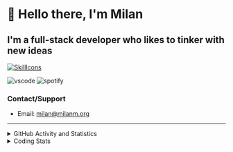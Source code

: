 # 👋 Hello there, I'm Milan
## I'm a full-stack developer who likes to tinker with new ideas
[![SkillIcons](https://skillicons.dev/icons?i=js,ts,nextjs,tailwind,html,go,bash,git,nginx,prisma,kubernetes,docker,linux)](https://skillicons.dev)

![vscode](https://nocache.advaith.workers.dev?url=https://img.shields.io/endpoint?url=https://dev.discordprofiles.me/api/badge/vscode/423203831971708958)
![spotify](https://nocache.advaith.workers.dev?url=https://img.shields.io/endpoint?url=https://dev.discordprofiles.me/api/badge/spotify/423203831971708958)

### Contact/Support

- Email: [milan@milanm.org](mailto:milan@milanm.org)
 
---
 
<details>
  <summary>GitHub Activity and Statistics</summary>
  <img src="/github-metrics.svg" />
</details>
<details>
  <summary>Coding Stats</summary>
  <!--START_SECTION:waka-->

```txt
JavaScript   36 mins         █████████████████████▓░░░   86.80 %
JSON         5 mins          ███▒░░░░░░░░░░░░░░░░░░░░░   12.95 %
Docker       0 secs          ░░░░░░░░░░░░░░░░░░░░░░░░░   00.26 %
```

<!--END_SECTION:waka-->
</details>
